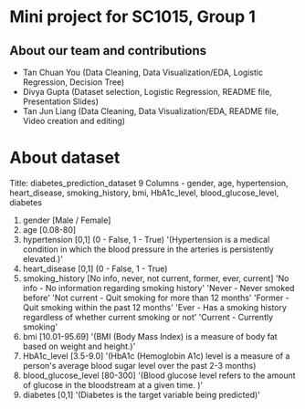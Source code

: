 # **Mini project for SC1015, Group 1**

## About our team and contributions
- Tan Chuan You (Data Cleaning, Data Visualization/EDA, Logistic Regression, Decision Tree)
- Divya Gupta (Dataset selection, Logistic Regression, README file, Presentation Slides)
- Tan Jun Liang (Data Cleaning, Data Visualization/EDA, README file, Video creation and editing)


# About dataset
Title: diabetes_prediction_dataset
9 Columns - gender, age, hypertension, heart_disease, smoking_history, bmi, HbA1c_level, blood_glucose_level, diabetes

1) gender [Male / Female]
2) age [0.08-80] 
3) hypertension [0,1] (0 - False, 1 - True)
    '(Hypertension is a medical condition in which the blood pressure in the arteries is persistently elevated.)'
4) heart_disease [0,1] (0 - False, 1 - True)
5) smoking_history [No info, never, not current, former, ever, current] 
    'No info - No information regarding smoking history'
    'Never - Never smoked before'
    'Not current - Quit smoking for more than 12 months'
    'Former - Quit smoking within the past 12 months'
    'Ever - Has a smoking history regardless of whether current smoking or not'
    'Current - Currently smoking'
6) bmi [10.01-95.69] 
    '(BMI (Body Mass Index) is a measure of body fat based on weight and height.)'
7) HbA1c_level [3.5-9.0] 
    '(HbA1c (Hemoglobin A1c) level is a measure of a person's average blood sugar level over the past 2-3 months) 
8) blood_glucose_level [80-300] 
    '(Blood glucose level refers to the amount of glucose in the bloodstream at a given time. )'
9) diabetes [0,1] 
    '(Diabetes is the target variable being predicted)'
    
  
